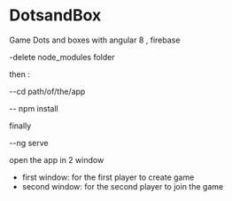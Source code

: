 # DotsandBox
Game Dots and boxes with angular 8 , firebase

-delete node_modules folder

then :

--cd path/of/the/app

-- npm install

finally

--ng serve

open the app in 2 window
 - first window: for the first player to create game
 - second window: for the second player to join the game 
 

 
 
 
 
 
